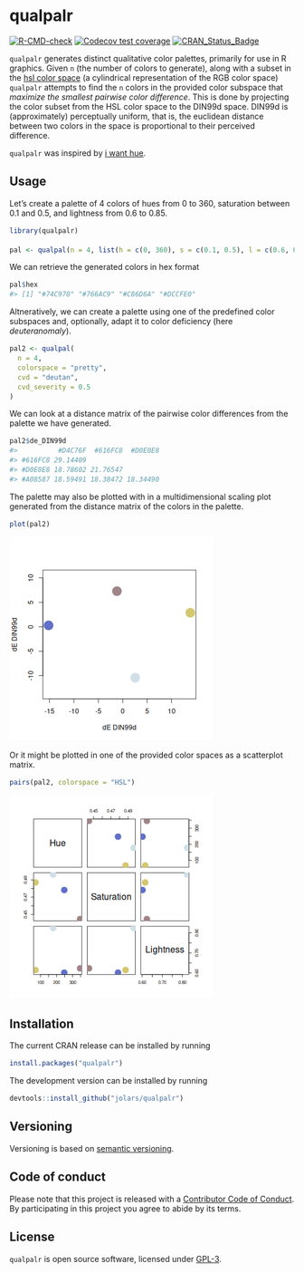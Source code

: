 
<!-- README.md is generated from README.Rmd. Please edit that file -->

# qualpalr

<!-- badges: start -->

[![R-CMD-check](https://github.com/jolars/qualpalr/actions/workflows/R-CMD-check.yaml/badge.svg)](https://github.com/jolars/qualpalr/actions/workflows/R-CMD-check.yaml)
[![Codecov test
coverage](https://codecov.io/gh/jolars/qualpalr/branch/master/graph/badge.svg)](https://app.codecov.io/gh/jolars/qualpalr?branch=master)
[![CRAN_Status_Badge](http://www.r-pkg.org/badges/version/qualpalr)](https://cran.r-project.org/package=qualpalr)
<!-- badges: end -->

`qualpalr` generates distinct qualitative color palettes, primarily for
use in R graphics. Given `n` (the number of colors to generate), along
with a subset in the [hsl color
space](https://en.wikipedia.org/wiki/HSL_and_HSV) (a cylindrical
representation of the RGB color space) `qualpalr` attempts to find the
`n` colors in the provided color subspace that *maximize the smallest
pairwise color difference*. This is done by projecting the color subset
from the HSL color space to the DIN99d space. DIN99d is (approximately)
perceptually uniform, that is, the euclidean distance between two colors
in the space is proportional to their perceived difference.

`qualpalr` was inspired by [i want
hue](http://medialab.github.io/iwanthue/).

## Usage

Let’s create a palette of 4 colors of hues from 0 to 360, saturation
between 0.1 and 0.5, and lightness from 0.6 to 0.85.

``` r
library(qualpalr)

pal <- qualpal(n = 4, list(h = c(0, 360), s = c(0.1, 0.5), l = c(0.6, 0.85)))
```

We can retrieve the generated colors in hex format

``` r
pal$hex
#> [1] "#74C970" "#766AC9" "#C86D6A" "#DCCFE0"
```

Altneratively, we can create a palette using one of the predefined color
subspaces and, optionally, adapt it to color deficiency (here
*deuteranomaly*).

``` r
pal2 <- qualpal(
  n = 4,
  colorspace = "pretty",
  cvd = "deutan",
  cvd_severity = 0.5
)
```

We can look at a distance matrix of the pairwise color differences from
the palette we have generated.

``` r
pal2$de_DIN99d
#>          #D4C76F  #616FC8  #D0E0E8
#> #616FC8 29.14409                  
#> #D0E0E8 18.78602 21.76547         
#> #A08587 18.59491 18.38472 18.34490
```

The palette may also be plotted with in a multidimensional scaling plot
generated from the distance matrix of the colors in the palette.

``` r
plot(pal2)
```

![](tools/README-plot-1.png)<!-- -->

Or it might be plotted in one of the provided color spaces as a
scatterplot matrix.

``` r
pairs(pal2, colorspace = "HSL")
```

![](tools/README-pairs-1.png)<!-- -->

## Installation

The current CRAN release can be installed by running

``` r
install.packages("qualpalr")
```

The development version can be installed by running

``` r
devtools::install_github("jolars/qualpalr")
```

## Versioning

Versioning is based on [semantic versioning](https://semver.org/).

## Code of conduct

Please note that this project is released with a [Contributor Code of
Conduct](https://github.com/jolars/qualpalr/blob/master/CONDUCT.md). By
participating in this project you agree to abide by its terms.

## License

`qualpalr` is open source software, licensed under
[GPL-3](https://github.com/jolars/qualpalr/blob/master/LICENSE).
